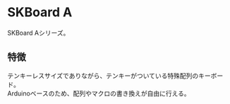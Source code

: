 # SKBoard A
SKBoard Aシリーズ。

## 特徴
テンキーレスサイズでありながら、テンキーがついている特殊配列のキーボード。
<br>Arduinoベースのため、配列やマクロの書き換えが自由に行える。
